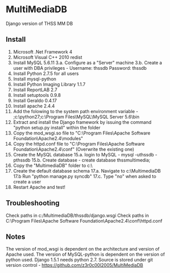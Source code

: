 MultiMediaDB
============

Django version of THSS MM DB


Install
-------
1. Microsoft .Net Framework 4
2. Microsoft Visual C++ 2010 redist
3. Install MySQL 5.6.11
3.a. Configure as a "Server" machine
3.b. Create a user with DBA privileges - Username: thssdb Password: thssdb
4. Install Python 2.7.5 for all users
5. Install mysql-python 
6. Install Python Imaging Library 1.1.7
7. Install ReportLAB 2.7
8. Install setuptools 0.9.8
9. Install Geraldo 0.4.17
10. Install apache 2.4.4
11. Add the folowing to the system path environment variable - ;c:\python27;c:\Program Files\MySQL\MySQL Server 5.6\bin
12. Extract and install the Django framework by issuing the command "python setup.py install" within the folder
13. Copy the mod_wsgi.so file to "C:\Program Files\Apache Software Foundation\Apache2.4\modules"
14. Copy the httpd.conf file to "C:\Program Files\Apache Software Foundation\Apache2.4\conf" (Overwrite the existing one)
15. Create the MySQL database
15.a. login to MySQL - mysql -uthssdb -pthssdb
15.b. Create database - create database thssmultimedia;
16. Copy the "MultimediaDB" folder to c:\
17. Create the default database schema
17.a. Navigate to c:\MultimediaDB
17.b Run "python manage.py syncdb"
17.c. Type "no" when asked to create a user
18. Restart Apache and test!

Troubleshooting
---------------
Check paths in c:/MultimediaDB/thssdb/django.wsgi
Check paths in C:\Program Files\Apache Software Foundation\Apache2.4\conf\httpd.conf

Notes
-----
The version of mod_wsgi is dependent on the architecture and version of Apache used.
The version of MySQL-python is dependent on the version of python used.
Django 1.5.1 needs python 2.7.
Source is stored under git version control - https://github.com/z3r0c00l2005/MultiMediaDB

